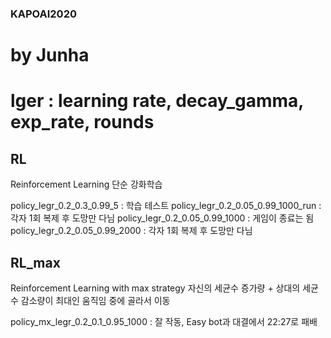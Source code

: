 ### KAPOAI2020
# by Junha
# lger : learning rate, decay_gamma, exp_rate, rounds

## RL
Reinforcement Learning
단순 강화학습

policy_legr_0.2_0.3_0.99_5 : 학습 테스트
policy_legr_0.2_0.05_0.99_1000_run : 각자 1회 복제 후 도망만 다님
policy_legr_0.2_0.05_0.99_1000 : 게임이 종료는 됨
policy_legr_0.2_0.05_0.99_2000 : 각자 1회 복제 후 도망만 다님


## RL_max
Reinforcement Learning with max strategy
자신의 세균수 증가량 + 상대의 세균수 감소량이 최대인 움직임 중에 골라서 이동

policy_mx_legr_0.2_0.1_0.95_1000 : 잘 작동, Easy bot과 대결에서 22:27로 패배
